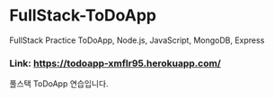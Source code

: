 # FullStack-ToDoApp
FullStack Practice ToDoApp, Node.js, JavaScript, MongoDB, Express

### Link: https://todoapp-xmflr95.herokuapp.com/

풀스택 ToDoApp 연습입니다.
